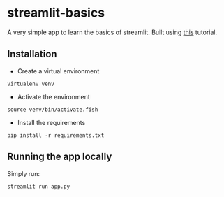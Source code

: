 # streamlit-basics
A very simple app to learn the basics of streamlit. Built using [this](https://docs.streamlit.io/library/get-started/create-an-app) tutorial.

## Installation
- Create a virtual environment
```
virtualenv venv
```
- Activate the environment
```
source venv/bin/activate.fish
```
- Install the requirements
```
pip install -r requirements.txt
```

## Running the app locally
Simply run:
```
streamlit run app.py
```

